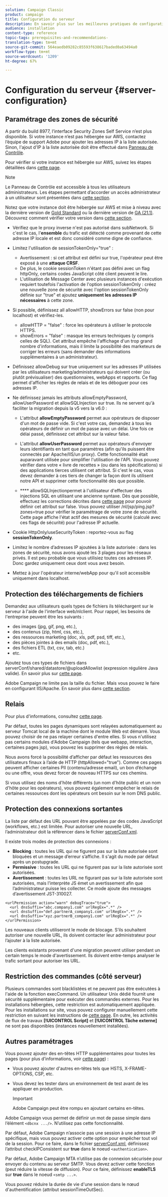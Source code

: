 ```yaml
---
solution: Campaign Classic
product: campaign
title: Configuration du serveur
description: En savoir plus sur les meilleures pratiques de configuration du serveur.
audience: installation
content-type: reference
topic-tags: prerequisites-and-recommendations-
translation-type: tm+mt
source-git-commit: 564eaedb09282c85593f638617baded0a63494a0
workflow-type: tm+mt
source-wordcount: '1209'
ht-degree: 67%

---
```



# Configuration du serveur {#server-configuration}

## Paramétrage des zones de sécurité

A partir du build 8977, l’interface Security Zones Self Service n’est plus disponible. Si votre instance n’est pas hébergée sur AWS, contactez l’équipe de support Adobe pour ajouter les adresses IP à la liste autorisée. Sinon, l&#39;ajout d&#39;IP à la liste autorisée doit être effectué dans [Panneau de Contrôle](https://experienceleague.adobe.com/docs/control-panel/using/instances-settings/ip-allow-listing-instance-access.html).

Pour vérifier si votre instance est hébergée sur AWS, suivez les étapes détaillées dans [cette page](https://experienceleague.adobe.com/docs/control-panel/using/faq.html).

>[!NOTE]
> 
>Le Panneau de Contrôle est accessible à tous les utilisateurs administrateurs. Les étapes permettant d’accorder un accès administrateur à un utilisateur sont présentées dans [cette section](https://experienceleague.adobe.com/docs/control-panel/using/discover-control-panel/managing-permissions.html?lang=en#discover-control-panel).
>
>Notez que votre instance doit être hébergée sur AWS et mise à niveau avec la dernière version de [Gold Standard](../../rn/using/gs-overview.md) ou la dernière version de [GA (21.1)](../../rn/using/latest-release.md). Découvrez comment vérifier votre version dans [cette section](../../platform/using/launching-adobe-campaign.md#getting-your-campaign-version).


* Vérifiez que le proxy inverse n&#39;est pas autorisé dans subNetwork. Si c&#39;est le cas, l&#39;**ensemble** du trafic est détecté comme provenant de cette adresse IP locale et est donc considéré comme digne de confiance.

* Limitez l&#39;utilisation de sessionTokenOnly=&quot;true&quot; :

   * Avertissement : si cet attribut est défini sur true, l&#39;opérateur peut être exposé à une **attaque CRSF**.
   * De plus, le cookie sessionToken n&#39;étant pas défini avec un flag httpOnly, certains codes JavaScript côté client peuvent le lire.
   * L&#39;utilisation de Message Center avec plusieurs instances d&#39;exécution requiert toutefois l&#39;activation de l&#39;option sessionTokenOnly : créez une nouvelle zone de sécurité avec l&#39;option sessionTokenOnly définie sur &quot;true&quot; et ajoutez **uniquement les adresses IP nécessaires** à cette zone.

* Si possible, définissez all allowHTTP, showErrors sur false (non pour localhost) et vérifiez-les.

   * allowHTTP = &quot;false&quot; : force les opérateurs à utiliser le protocole HTTPS.
   * showErrors = &quot;false&quot; : masque les erreurs techniques (y compris celles de SQL). Cet attribut empêche l&#39;affichage d&#39;un trop grand nombre d&#39;informations, mais il limite la possibilité des marketeurs de corriger les erreurs (sans demander des informations supplémentaires à un administrateur).

* Définissez allowDebug sur true uniquement sur les adresses IP utilisées par les utilisateurs marketing/administrateurs qui doivent créer (ou plutôt prévisualiser) des questionnaires, webApps et rapports. Ce flag permet d&#39;afficher les règles de relais et de les déboguer pour ces adresses IP.

* Ne définissez jamais les attributs allowEmptyPassword, allowUserPassword et allowSQLInjection sur true. Ils ne servent qu&#39;à faciliter la migration depuis la v5 vers la v6.0 :

   * L&#39;attribut **allowEmptyPassword** permet aux opérateurs de disposer d&#39;un mot de passe vide. Si c&#39;est votre cas, demandez à tous les opérateurs de définir un mot de passe avec un délai. Une fois ce délai passé, définissez cet attribut sur la valeur false.

   * L&#39;attribut **allowUserPassword** permet aux opérateurs d&#39;envoyer leurs identifiants en tant que paramètres (afin qu&#39;ils puissent être connectés par Apache/IIS/un proxy). Cette fonctionnalité était auparavant utilisée pour simplifier l&#39;utilisation de l&#39;API. Vous pouvez vérifier dans votre « livre de recettes » (ou dans les spécifications) si des applications tierces utilisent cet attribut. Si c&#39;est le cas, vous devez demander à ces tiers de changer la façon dont ils utilisent notre API et supprimer cette fonctionnalité dès que possible.

   * **** allowSQLInjectionpermet à l&#39;utilisateur d&#39;effectuer des injections SQL en utilisant une ancienne syntaxe. Dès que possible, effectuez les corrections décrites dans [cette page](../../migration/using/general-configurations.md) pour pouvoir définir cet attribut sur false. Vous pouvez utiliser /nl/jsp/ping.jsp?zones=true pour vérifier le paramétrage de votre zone de sécurité. Cette page affiche l&#39;état actif des mesures de sécurité (calculé avec ces flags de sécurité) pour l&#39;adresse IP actuelle.

* Cookie HttpOnly/useSecurityToken : reportez-vous au flag **sessionTokenOnly**.

* Limitez le nombre d’adresses IP ajoutées à la liste autorisée : dans les zones de sécurité, nous avons ajouté les 3 plages pour les réseaux privés. Il est peu probable que vous utilisiez toutes ces adresses IP. Donc gardez uniquement ceux dont vous avez besoin.

* Mettez à jour l&#39;opérateur interne/webApp pour qu&#39;il soit accessible uniquement dans localhost.

## Protection des téléchargements de fichiers

Demandez aux utilisateurs quels types de fichiers ils téléchargent sur le serveur à l&#39;aide de l&#39;interface web/nlclient. Pour rappel, les besoins de l&#39;entreprise peuvent être les suivants :

* des images (jpg, gif, png, etc.),
* des contenus (zip, html, css, etc.),
* des ressources marketing (doc, xls, pdf, psd, tiff, etc.),
* des pièces jointes à des emails (doc, pdf, etc.),
* des fichiers ETL (txt, csv, tab, etc.)
* etc.

Ajoutez tous ces types de fichiers dans serverConf/shared/datastore/@uploadAllowlist (expression régulière Java valide). En savoir plus sur [cette page](../../installation/using/configuring-campaign-server.md#limiting-uploadable-files).

Adobe Campaign ne limite pas la taille du fichier. Mais vous pouvez le faire en configurant IIS/Apache. En savoir plus dans [cette section](../../installation/using/web-server-configuration.md).

## Relais

Pour plus d&#39;informations, consultez [cette page](../../installation/using/configuring-campaign-server.md#dynamic-page-security-and-relays).

Par défaut, toutes les pages dynamiques sont relayées automatiquement au serveur Tomcat local de la machine dont le module Web est démarré. Vous pouvez choisir de ne pas relayer certaines d&#39;entre elles. Si vous n&#39;utilisez pas certains modules d&#39;Adobe Campaign (tels que webapp, interaction, certaines pages jsp), vous pouvez les supprimer des règles de relais.

Nous avons forcé la possibilité d’afficher par défaut les ressources des utilisateurs finaux à l’aide de HTTP (httpAllowed=&quot;true&quot;). Comme ces pages peuvent afficher certaines PII (contenu/adresse email), un bon d’échange ou une offre, vous devez forcer de nouveau HTTPS sur ces chemins.

Si vous utilisez des noms d&#39;hôte différents (un nom d&#39;hôte public et un nom d&#39;hôte pour les opérateurs), vous pouvez également empêcher le relais de certaines ressources dont les opérateurs ont besoin sur le nom DNS public.

## Protection des connexions sortantes

La liste par défaut des URL pouvant être appelées par des codes JavaScript (workflows, etc.) est limitée. Pour autoriser une nouvelle URL, l’administrateur doit la référencer dans le fichier [serverConf.xml](../../installation/using/the-server-configuration-file.md).

Il existe trois modes de protection des connexions :

* **Blocking** : toutes les URL qui ne figurent pas sur la liste autorisée sont bloquées et un message d’erreur s’affiche. Il s&#39;agit du mode par défaut après un postupgrade.
* **Permissive** : toutes les URL qui ne figurent pas sur la liste autorisée sont autorisées.
* **Avertissement**  : toutes les URL ne figurant pas sur la liste autorisée sont autorisées, mais l’interprète JS émet un avertissement afin que l’administrateur puisse les collecter. Ce mode ajoute des messages d’avertissement JST-310027.

```
<urlPermission action="warn" debugTrace="true">
  <url dnsSuffix="abc.company1.com" urlRegEx=".*" />
  <url dnsSuffix="def.partnerA_company1.com" urlRegEx=".*" />
  <url dnsSuffix="xyz.partnerB_company1.com" urlRegEx=".*" />
</urlPermission>
```

Les nouveaux clients utiliseront le mode de blocage. S’ils souhaitent autoriser une nouvelle URL, ils doivent contacter leur administrateur pour l’ajouter à la liste autorisée.

Les clients existants provenant d&#39;une migration peuvent utiliser pendant un certain temps le mode d&#39;avertissement. Ils doivent entre-temps analyser le trafic sortant pour autoriser les URL.

## Restriction des commandes (côté serveur)

Plusieurs commandes sont blacklistées et ne peuvent pas être exécutées à l&#39;aide de la fonction execCommand. Un utilisateur Unix dédié fournit une sécurité supplémentaire pour exécuter des commandes externes. Pour les installations hébergées, cette restriction est automatiquement appliquée. Pour les installations sur site, vous pouvez configurer manuellement cette restriction en suivant les instructions de [cette page](../../installation/using/configuring-campaign-server.md#restricting-authorized-external-commands). En outre, les activités de flux de travaux **[!UICONTROL Script]** et **[!UICONTROL Tâche externe]** ne sont pas disponibles (instances nouvellement installées).

## Autres paramétrages

Vous pouvez ajouter des en-têtes HTTP supplémentaires pour toutes les pages (pour plus d’informations, voir [cette page](../../installation/using/configuring-campaign-server.md#restricting-authorized-external-commands)) :

* Vous pouvez ajouter d&#39;autres en-têtes tels que HSTS, X-FRAME-OPTIONS, CSP, etc.
* Vous devez les tester dans un environnement de test avant de les appliquer en production.

   >[!IMPORTANT]
   >
   >Adobe Campaign peut être rompu en ajoutant certains en-têtes.

Adobe Campaign vous permet de définir un mot de passe simple dans l’élément `<dbcnx .../>`. N’utilisez pas cette fonctionnalité.

Par défaut, Adobe Campaign n’associe pas une session à une adresse IP spécifique, mais vous pouvez activer cette option pour empêcher tout vol de la session. Pour ce faire, dans le fichier [serverConf.xml](../../installation/using/the-server-configuration-file.md), définissez l’attribut checkIPConsistent sur **true** dans le noeud `<authentication>`.

Par défaut, Adobe Campaign MTA n’utilise pas de connexion sécurisée pour envoyer du contenu au serveur SMTP. Vous devez activer cette fonction (peut réduire la vitesse de diffusion). Pour ce faire, définissez **enableTLS** sur **true** dans le noeud `<smtp ...>`.

Vous pouvez réduire la durée de vie d&#39;une session dans le nœud d&#39;authentification (attribut sessionTimeOutSec).
